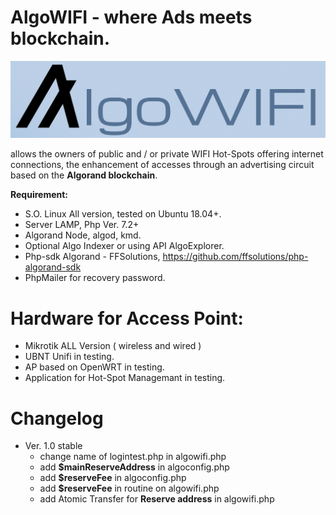 # AlgoWIFI - where Ads meets blockchain. 
![logo](/img/algowifiLogo.png)

allows the owners of public and / or private WIFI Hot-Spots offering internet connections, the enhancement of accesses through an advertising circuit based on the **Algorand blockchain**.


**Requirement:**


* S.O. Linux All version, tested on Ubuntu 18.04+.
* Server LAMP, Php Ver. 7.2+
* Algorand Node, algod, kmd. 
* Optional Algo Indexer or using API AlgoExplorer.
* Php-sdk Algorand - FFSolutions, https://github.com/ffsolutions/php-algorand-sdk
* PhpMailer for recovery password.


# Hardware for Access Point:

* Mikrotik ALL Version ( wireless and wired )
* UBNT Unifi in testing.
* AP based on OpenWRT in testing.
* Application for Hot-Spot Managemant in testing.


# Changelog

- Ver. 1.0 stable
  - change name of logintest.php in algowifi.php
  - add **$mainReserveAddress** in algoconfig.php
  - add **$reserveFee** in algoconfig.php
  - add **$reserveFee** in routine on algowifi.php
  - add Atomic Transfer for **Reserve address** in algowifi.php
  





